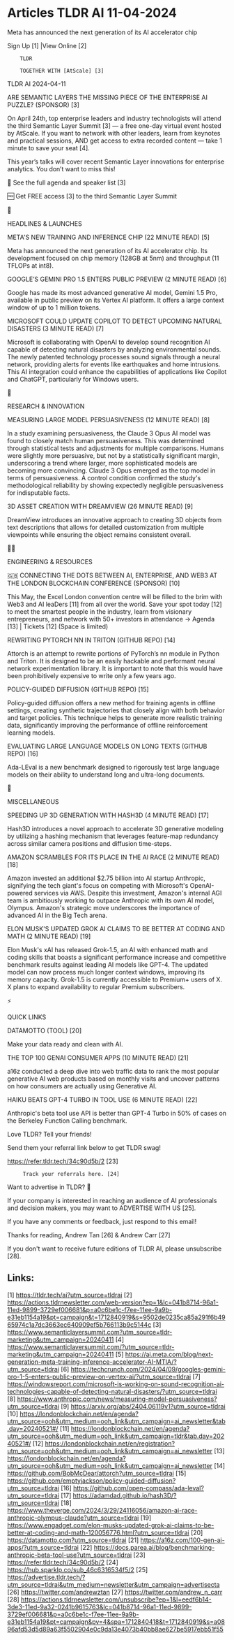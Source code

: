 # Articles TLDR AI 11-04-2024

Meta has announced the next generation of its AI accelerator chip  

 Sign Up [1] |View Online [2] 

		TLDR 

		TOGETHER WITH [AtScale] [3]

TLDR AI 2024-04-11

 ARE SEMANTIC LAYERS THE MISSING PIECE OF THE ENTERPRISE AI PUZZLE?
(SPONSOR) [3] 

 On April 24th, top enterprise leaders and industry technologists will
attend the third Semantic Layer Summit [3] — a free one-day virtual
event hosted by AtScale.
If you want to network with other leaders, learn from keynotes and
practical sessions, AND get access to extra recorded content — take
1 minute to save your seat [4].

This year’s talks will cover recent Semantic Layer innovations for
enterprise analytics. You don’t want to miss this!

👀 See the full agenda and speaker list [3]

🆓 Get FREE access [3] to the third Semantic Layer Summit

🚀 

HEADLINES & LAUNCHES

 META'S NEW TRAINING AND INFERENCE CHIP (22 MINUTE READ) [5] 

 Meta has announced the next generation of its AI accelerator chip.
Its development focused on chip memory (128GB at 5nm) and throughput
(11 TFLOPs at int8). 

 GOOGLE’S GEMINI PRO 1.5 ENTERS PUBLIC PREVIEW (2 MINUTE READ) [6] 

 Google has made its most advanced generative AI model, Gemini 1.5
Pro, available in public preview on its Vertex AI platform. It offers
a large context window of up to 1 million tokens. 

 MICROSOFT COULD UPDATE COPILOT TO DETECT UPCOMING NATURAL DISASTERS
(3 MINUTE READ) [7] 

 Microsoft is collaborating with OpenAI to develop sound recognition
AI capable of detecting natural disasters by analyzing environmental
sounds. The newly patented technology processes sound signals through
a neural network, providing alerts for events like earthquakes and
home intrusions. This AI integration could enhance the capabilities of
applications like Copilot and ChatGPT, particularly for Windows users.


🧠 

RESEARCH & INNOVATION

 MEASURING LARGE MODEL PERSUASIVENESS (12 MINUTE READ) [8] 

 In a study examining persuasiveness, the Claude 3 Opus AI model was
found to closely match human persuasiveness. This was determined
through statistical tests and adjustments for multiple comparisons.
Humans were slightly more persuasive, but not by a statistically
significant margin, underscoring a trend where larger, more
sophisticated models are becoming more convincing. Claude 3 Opus
emerged as the top model in terms of persuasiveness. A control
condition confirmed the study's methodological reliability by showing
expectedly negligible persuasiveness for indisputable facts. 

 3D ASSET CREATION WITH DREAMVIEW (26 MINUTE READ) [9] 

 DreamView introduces an innovative approach to creating 3D objects
from text descriptions that allows for detailed customization from
multiple viewpoints while ensuring the object remains consistent
overall. 

🧑‍💻 

ENGINEERING & RESOURCES

 🇬🇧 CONNECTING THE DOTS BETWEEN AI, ENTERPRISE, AND WEB3 AT THE
LONDON BLOCKCHAIN CONFERENCE (SPONSOR) [10] 

 This May, the Excel London convention centre will be filled to the
brim with Web3 and AI leaDers [11] from all over the world. Save your
spot today [12] to meet the smartest people in the industry, learn
from visionary entrepreneurs, and network with 50+ investors in
attendance
→ Agenda [13] | Tickets [12] (Space is limited)

 REWRITING PYTORCH NN IN TRITON (GITHUB REPO) [14] 

 Attorch is an attempt to rewrite portions of PyTorch’s nn module in
Python and Triton. It is designed to be an easily hackable and
performant neural network experimentation library. It is important to
note that this would have been prohibitively expensive to write only a
few years ago. 

 POLICY-GUIDED DIFFUSION (GITHUB REPO) [15] 

 Policy-guided diffusion offers a new method for training agents in
offline settings, creating synthetic trajectories that closely align
with both behavior and target policies. This technique helps to
generate more realistic training data, significantly improving the
performance of offline reinforcement learning models. 

 EVALUATING LARGE LANGUAGE MODELS ON LONG TEXTS (GITHUB REPO) [16] 

 Ada-LEval is a new benchmark designed to rigorously test large
language models on their ability to understand long and ultra-long
documents. 

🎁 

MISCELLANEOUS

 SPEEDING UP 3D GENERATION WITH HASH3D (4 MINUTE READ) [17] 

 Hash3D introduces a novel approach to accelerate 3D generative
modeling by utilizing a hashing mechanism that leverages feature-map
redundancy across similar camera positions and diffusion time-steps. 

 AMAZON SCRAMBLES FOR ITS PLACE IN THE AI RACE (2 MINUTE READ) [18] 

 Amazon invested an additional $2.75 billion into AI startup
Anthropic, signifying the tech giant's focus on competing with
Microsoft's OpenAI-powered services via AWS. Despite this investment,
Amazon's internal AGI team is ambitiously working to outpace Anthropic
with its own AI model, Olympus. Amazon's strategic move underscores
the importance of advanced AI in the Big Tech arena. 

 ELON MUSK'S UPDATED GROK AI CLAIMS TO BE BETTER AT CODING AND MATH (2
MINUTE READ) [19] 

 Elon Musk's xAI has released Grok-1.5, an AI with enhanced math and
coding skills that boasts a significant performance increase and
competitive benchmark results against leading AI models like GPT-4.
The updated model can now process much longer context windows,
improving its memory capacity. Grok-1.5 is currently accessible to
Premium+ users of X. X plans to expand availability to regular Premium
subscribers. 

⚡ 

QUICK LINKS

 DATAMOTTO (TOOL) [20] 

 Make your data ready and clean with AI. 

 THE TOP 100 GENAI CONSUMER APPS (10 MINUTE READ) [21] 

 a16z conducted a deep dive into web traffic data to rank the most
popular generative AI web products based on monthly visits and uncover
patterns on how consumers are actually using Generative AI. 

 HAIKU BEATS GPT-4 TURBO IN TOOL USE (6 MINUTE READ) [22] 

 Anthropic's beta tool use API is better than GPT-4 Turbo in 50% of
cases on the Berkeley Function Calling benchmark. 

Love TLDR? Tell your friends!

 Send them your referral link below to get TLDR swag! 

 https://refer.tldr.tech/34c90d5b/2 [23] 

		 Track your referrals here. [24] 

Want to advertise in TLDR? 📰

 If your company is interested in reaching an audience of AI
professionals and decision makers, you may want to ADVERTISE WITH US
[25]. 

 If you have any comments or feedback, just respond to this email! 

Thanks for reading, 
Andrew Tan [26] & Andrew Carr [27] 

If you don't want to receive future editions of TLDR AI,
please unsubscribe [28]. 

 

Links:
------
[1] https://tldr.tech/ai?utm_source=tldrai
[2] https://actions.tldrnewsletter.com/web-version?ep=1&lc=041b8714-96a1-11ed-9899-3729ef006681&p=a0c6be1c-f7ee-11ee-9a9b-e31eb1154a19&pt=campaign&t=1712840919&s=9502de0235ca85a291f6b4965974c1a7dc3663ec640909ef5b766113b9c5144c
[3] https://www.semanticlayersummit.com?utm_source=tldr-marketing&utm_campaign=20240411
[4] https://www.semanticlayersummit.com/?utm_source=tldr-marketing&utm_campaign=20240411
[5] https://ai.meta.com/blog/next-generation-meta-training-inference-accelerator-AI-MTIA/?utm_source=tldrai
[6] https://techcrunch.com/2024/04/09/googles-gemini-pro-1-5-enters-public-preview-on-vertex-ai/?utm_source=tldrai
[7] https://windowsreport.com/microsoft-is-working-on-sound-recognition-ai-technologies-capable-of-detecting-natural-disasters/?utm_source=tldrai
[8] https://www.anthropic.com/news/measuring-model-persuasiveness?utm_source=tldrai
[9] https://arxiv.org/abs/2404.06119v1?utm_source=tldrai
[10] https://londonblockchain.net/en/agenda?utm_source=ooh&utm_medium=ooh_link&utm_campaign=ai_newsletter&tab.day=20240521#/
[11] https://londonblockchain.net/en/agenda?utm_source=ooh&utm_medium=ooh_link&utm_campaign=tldr&tab.day=20240521#/
[12] https://londonblockchain.net/en/registration?utm_source=ooh&utm_medium=ooh_link&utm_campaign=ai_newsletter
[13] https://londonblockchain.net/en/agenda?utm_source=ooh&utm_medium=ooh_link&utm_campaign=ai_newsletter
[14] https://github.com/BobMcDear/attorch?utm_source=tldrai
[15] https://github.com/emptyjackson/policy-guided-diffusion?utm_source=tldrai
[16] https://github.com/open-compass/ada-leval?utm_source=tldrai
[17] https://adamdad.github.io/hash3D/?utm_source=tldrai
[18] https://www.theverge.com/2024/3/29/24116056/amazon-ai-race-anthropic-olympus-claude?utm_source=tldrai
[19] https://www.engadget.com/elon-musks-updated-grok-ai-claims-to-be-better-at-coding-and-math-120056776.html?utm_source=tldrai
[20] https://datamotto.com?utm_source=tldrai
[21] https://a16z.com/100-gen-ai-apps/?utm_source=tldrai
[22] https://docs.parea.ai/blog/benchmarking-anthropic-beta-tool-use?utm_source=tldrai
[23] https://refer.tldr.tech/34c90d5b/2
[24] https://hub.sparklp.co/sub_46c6316534f5/2
[25] https://advertise.tldr.tech/?utm_source=tldrai&utm_medium=newsletter&utm_campaign=advertisecta
[26] https://twitter.com/andrewztan
[27] https://twitter.com/andrew_n_carr
[28] https://actions.tldrnewsletter.com/unsubscribe?ep=1&l=eedf6b14-3de3-11ed-9a32-0241b9615763&lc=041b8714-96a1-11ed-9899-3729ef006681&p=a0c6be1c-f7ee-11ee-9a9b-e31eb1154a19&pt=campaign&pv=4&spa=1712840418&t=1712840919&s=a0896afd53d5d89a63f5502904e0c9da13e4073b40bb8ae627be5917ebb51f55
